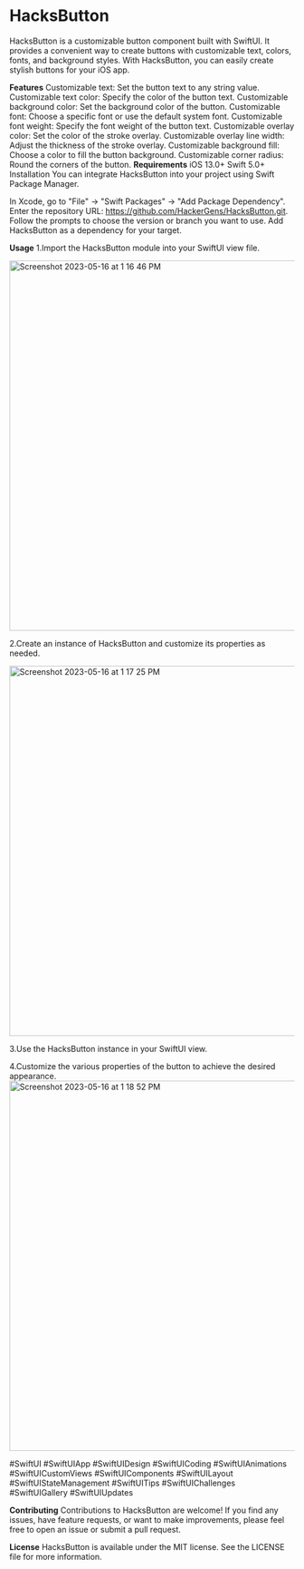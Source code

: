 # HacksButton

HacksButton is a customizable button component built with SwiftUI. It provides a convenient way to create buttons with customizable text, colors, fonts, and background styles. With HacksButton, you can easily create stylish buttons for your iOS app.

**Features**
Customizable text: Set the button text to any string value.
Customizable text color: Specify the color of the button text.
Customizable background color: Set the background color of the button.
Customizable font: Choose a specific font or use the default system font.
Customizable font weight: Specify the font weight of the button text.
Customizable overlay color: Set the color of the stroke overlay.
Customizable overlay line width: Adjust the thickness of the stroke overlay.
Customizable background fill: Choose a color to fill the button background.
Customizable corner radius: Round the corners of the button.
**Requirements**
iOS 13.0+
Swift 5.0+
Installation
You can integrate HacksButton into your project using Swift Package Manager.

In Xcode, go to "File" -> "Swift Packages" -> "Add Package Dependency".
Enter the repository URL: https://github.com/HackerGens/HacksButton.git.
Follow the prompts to choose the version or branch you want to use.
Add HacksButton as a dependency for your target.

**Usage**
1.Import the HacksButton module into your SwiftUI view file.


<img width="653" alt="Screenshot 2023-05-16 at 1 16 46 PM" src="https://github.com/HackerGens/HacksButton/assets/68008491/82a85ff2-2b64-41ee-a269-7c8034cc4c09">


2.Create an instance of HacksButton and customize its properties as needed.

<img width="653" alt="Screenshot 2023-05-16 at 1 17 25 PM" src="https://github.com/HackerGens/HacksButton/assets/68008491/bf464702-80ff-4fdd-a693-d8edb85d75f4">


3.Use the HacksButton instance in your SwiftUI view.

4.Customize the various properties of the button to achieve the desired appearance.
<img width="653" alt="Screenshot 2023-05-16 at 1 18 52 PM" src="https://github.com/HackerGens/HacksButton/assets/68008491/5f4ab764-919d-42ac-a34d-1bd42a2ff222">

#SwiftUI #SwiftUIApp #SwiftUIDesign #SwiftUICoding #SwiftUIAnimations #SwiftUICustomViews #SwiftUIComponents #SwiftUILayout #SwiftUIStateManagement #SwiftUITips #SwiftUIChallenges #SwiftUIGallery #SwiftUIUpdates

**Contributing**
Contributions to HacksButton are welcome! If you find any issues, have feature requests, or want to make improvements, please feel free to open an issue or submit a pull request.

**License**
HacksButton is available under the MIT license. See the LICENSE file for more information.
